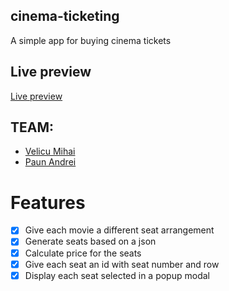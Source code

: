 ## cinema-ticketing

A simple app for buying cinema tickets

## Live preview

[Live preview](https://mihai2702.github.io/cinema-ticketing/)

## TEAM:

- [Velicu Mihai](https://github.com/Mihai2702)
- [Paun Andrei](https://github.com/paunandreii)

# Features

- [x] Give each movie a different seat arrangement
- [x] Generate seats based on a json
- [x] Calculate price for the seats
- [x] Give each seat an id with seat number and row
- [x] Display each seat selected in a popup modal
